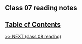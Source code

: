 ## Class 07 reading notes

## [Table of Contents](https://wondwosentsige.github.io/code-201-reading-notes)


























[>> NEXT (class 08 reading)](https://wondwosentsige.github.io/code-201-reading-notes/class-08)



